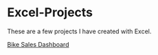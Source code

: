 # Excel-Projects

These are a few projects I have created with Excel. 

[Bike Sales Dashboard](https://github.com/bmmontz/Excel-Projects/blob/332cccde30888c3d5ba92055203c45de48ef0d88/Bike%20Dashboard.xlsx)
